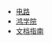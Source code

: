 <!-- docs/_sidebar.md -->

* [电路](info/circuit)
* [鸿学院](info/hongAcademy)
* [文档指南](/)

<!--
* [info-首页](info/readme)
* [info-历史](info/history)
 * [贝特尔](/WORK_BTR) -->